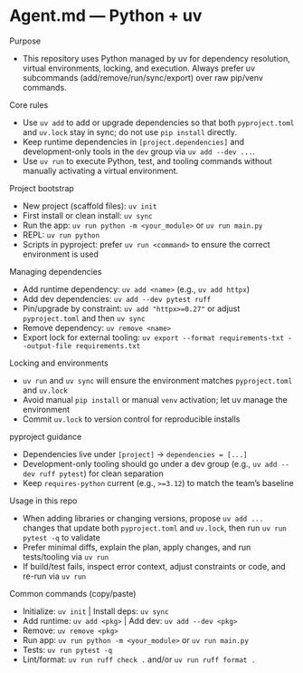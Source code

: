 # Agent.md — Python + uv

Purpose
- This repository uses Python managed by uv for dependency resolution, virtual environments, locking, and execution. Always prefer uv subcommands (add/remove/run/sync/export) over raw pip/venv commands.

Core rules
- Use `uv add` to add or upgrade dependencies so that both `pyproject.toml` and `uv.lock` stay in sync; do not use `pip install` directly.
- Keep runtime dependencies in `[project.dependencies]` and development-only tools in the `dev` group via `uv add --dev ...`.
- Use `uv run` to execute Python, test, and tooling commands without manually activating a virtual environment.

Project bootstrap
- New project (scaffold files): `uv init`
- First install or clean install: `uv sync`
- Run the app: `uv run python -m <your_module>` or `uv run main.py`
- REPL: `uv run python`
- Scripts in pyproject: prefer `uv run <command>` to ensure the correct environment is used

Managing dependencies
- Add runtime dependency: `uv add <name>` (e.g., `uv add httpx`)
- Add dev dependencies: `uv add --dev pytest ruff`
- Pin/upgrade by constraint: `uv add "httpx>=0.27"` or adjust `pyproject.toml` and then `uv sync`
- Remove dependency: `uv remove <name>`
- Export lock for external tooling: `uv export --format requirements-txt --output-file requirements.txt`

Locking and environments
- `uv run` and `uv sync` will ensure the environment matches `pyproject.toml` and `uv.lock`
- Avoid manual `pip install` or manual `venv` activation; let uv manage the environment
- Commit `uv.lock` to version control for reproducible installs

pyproject guidance
- Dependencies live under `[project]` → `dependencies = [...]`
- Development-only tooling should go under a dev group (e.g., `uv add --dev ruff pytest`) for clean separation
- Keep `requires-python` current (e.g., `>=3.12`) to match the team’s baseline

Usage in this repo
- When adding libraries or changing versions, propose `uv add ...` changes that update both `pyproject.toml` and `uv.lock`, then run `uv run pytest -q` to validate
- Prefer minimal diffs, explain the plan, apply changes, and run tests/tooling via `uv run`
- If build/test fails, inspect error context, adjust constraints or code, and re-run via `uv run`

Common commands (copy/paste)
- Initialize: `uv init`  |  Install deps: `uv sync`
- Add runtime: `uv add <pkg>`  |  Add dev: `uv add --dev <pkg>`
- Remove: `uv remove <pkg>`
- Run app: `uv run python -m <your_module>` or `uv run main.py`
- Tests: `uv run pytest -q`
- Lint/format: `uv run ruff check .` and/or `uv run ruff format .`